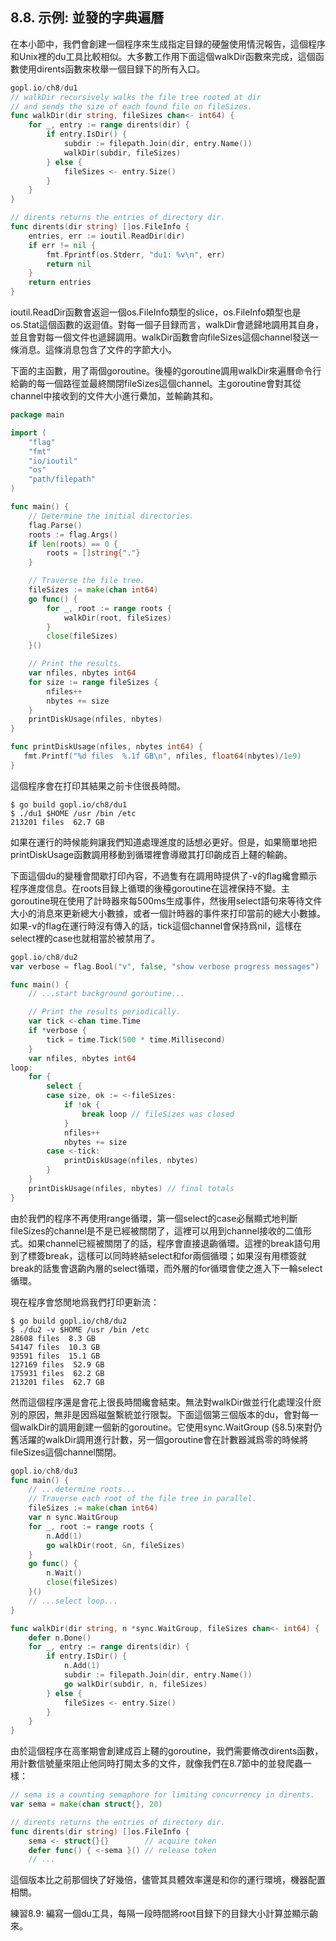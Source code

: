 ## 8.8. 示例: 並發的字典遍曆

在本小節中，我們會創建一個程序來生成指定目録的硬盤使用情況報告，這個程序和Unix裡的du工具比較相似。大多數工作用下面這個walkDir函數來完成，這個函數使用dirents函數來枚舉一個目録下的所有入口。

```go
gopl.io/ch8/du1
// walkDir recursively walks the file tree rooted at dir
// and sends the size of each found file on fileSizes.
func walkDir(dir string, fileSizes chan<- int64) {
	for _, entry := range dirents(dir) {
		if entry.IsDir() {
			subdir := filepath.Join(dir, entry.Name())
			walkDir(subdir, fileSizes)
		} else {
			fileSizes <- entry.Size()
		}
	}
}

// dirents returns the entries of directory dir.
func dirents(dir string) []os.FileInfo {
	entries, err := ioutil.ReadDir(dir)
	if err != nil {
		fmt.Fprintf(os.Stderr, "du1: %v\n", err)
		return nil
	}
	return entries
}
```

ioutil.ReadDir函數會返迴一個os.FileInfo類型的slice，os.FileInfo類型也是os.Stat這個函數的返迴值。對每一個子目録而言，walkDir會遞歸地調用其自身，並且會對每一個文件也遞歸調用。walkDir函數會向fileSizes這個channel發送一條消息。這條消息包含了文件的字節大小。

下面的主函數，用了兩個goroutine。後檯的goroutine調用walkDir來遍曆命令行給齣的每一個路徑並最終關閉fileSizes這個channel。主goroutine會對其從channel中接收到的文件大小進行纍加，並輸齣其和。


```go
package main

import (
	"flag"
	"fmt"
	"io/ioutil"
	"os"
	"path/filepath"
)

func main() {
	// Determine the initial directories.
	flag.Parse()
	roots := flag.Args()
	if len(roots) == 0 {
		roots = []string{"."}
	}

	// Traverse the file tree.
	fileSizes := make(chan int64)
	go func() {
		for _, root := range roots {
			walkDir(root, fileSizes)
		}
		close(fileSizes)
	}()

	// Print the results.
	var nfiles, nbytes int64
	for size := range fileSizes {
		nfiles++
		nbytes += size
	}
	printDiskUsage(nfiles, nbytes)
}

func printDiskUsage(nfiles, nbytes int64) {
   fmt.Printf("%d files  %.1f GB\n", nfiles, float64(nbytes)/1e9)
}

```
這個程序會在打印其結果之前卡住很長時間。
```
$ go build gopl.io/ch8/du1
$ ./du1 $HOME /usr /bin /etc
213201 files  62.7 GB
```

如果在運行的時候能夠讓我們知道處理進度的話想必更好。但是，如果簡單地把printDiskUsage函數調用移動到循環裡會導緻其打印齣成百上韆的輸齣。

下面這個du的變種會間歇打印內容，不過隻有在調用時提供了-v的flag纔會顯示程序進度信息。在roots目録上循環的後檯goroutine在這裡保持不變。主goroutine現在使用了計時器來每500ms生成事件，然後用select語句來等待文件大小的消息來更新總大小數據，或者一個計時器的事件來打印當前的總大小數據。如果-v的flag在運行時沒有傳入的話，tick這個channel會保持爲nil，這樣在select裡的case也就相當於被禁用了。

```go
gopl.io/ch8/du2
var verbose = flag.Bool("v", false, "show verbose progress messages")

func main() {
	// ...start background goroutine...

	// Print the results periodically.
	var tick <-chan time.Time
	if *verbose {
		tick = time.Tick(500 * time.Millisecond)
	}
	var nfiles, nbytes int64
loop:
	for {
		select {
		case size, ok := <-fileSizes:
			if !ok {
				break loop // fileSizes was closed
			}
			nfiles++
			nbytes += size
		case <-tick:
			printDiskUsage(nfiles, nbytes)
		}
	}
	printDiskUsage(nfiles, nbytes) // final totals
}
```
由於我們的程序不再使用range循環，第一個select的case必鬚顯式地判斷fileSizes的channel是不是已經被關閉了，這裡可以用到channel接收的二值形式。如果channel已經被關閉了的話，程序會直接退齣循環。這裡的break語句用到了標簽break，這樣可以同時終結select和for兩個循環；如果沒有用標簽就break的話隻會退齣內層的select循環，而外層的for循環會使之進入下一輪select循環。

現在程序會悠閒地爲我們打印更新流：

```
$ go build gopl.io/ch8/du2
$ ./du2 -v $HOME /usr /bin /etc
28608 files  8.3 GB
54147 files  10.3 GB
93591 files  15.1 GB
127169 files  52.9 GB
175931 files  62.2 GB
213201 files  62.7 GB
```

然而這個程序還是會花上很長時間纔會結束。無法對walkDir做並行化處理沒什麽別的原因，無非是因爲磁盤繫統並行限製。下面這個第三個版本的du，會對每一個walkDir的調用創建一個新的goroutine。它使用sync.WaitGroup (§8.5)來對仍舊活躍的walkDir調用進行計數，另一個goroutine會在計數器減爲零的時候將fileSizes這個channel關閉。

```go
gopl.io/ch8/du3
func main() {
    // ...determine roots...
    // Traverse each root of the file tree in parallel.
    fileSizes := make(chan int64)
    var n sync.WaitGroup
    for _, root := range roots {
        n.Add(1)
        go walkDir(root, &n, fileSizes)
    }
    go func() {
        n.Wait()
        close(fileSizes)
    }()
    // ...select loop...
}

func walkDir(dir string, n *sync.WaitGroup, fileSizes chan<- int64) {
    defer n.Done()
    for _, entry := range dirents(dir) {
        if entry.IsDir() {
            n.Add(1)
            subdir := filepath.Join(dir, entry.Name())
            go walkDir(subdir, n, fileSizes)
        } else {
            fileSizes <- entry.Size()
        }
    }
}
```

由於這個程序在高峯期會創建成百上韆的goroutine，我們需要脩改dirents函數，用計數信號量來阻止他同時打開太多的文件，就像我們在8.7節中的並發爬蟲一樣：


```go
// sema is a counting semaphore for limiting concurrency in dirents.
var sema = make(chan struct{}, 20)

// dirents returns the entries of directory dir.
func dirents(dir string) []os.FileInfo {
    sema <- struct{}{}        // acquire token
    defer func() { <-sema }() // release token
    // ...

```

這個版本比之前那個快了好幾倍，儘管其具體效率還是和你的運行環境，機器配置相關。

練習8.9: 編寫一個du工具，每隔一段時間將root目録下的目録大小計算並顯示齣來。



